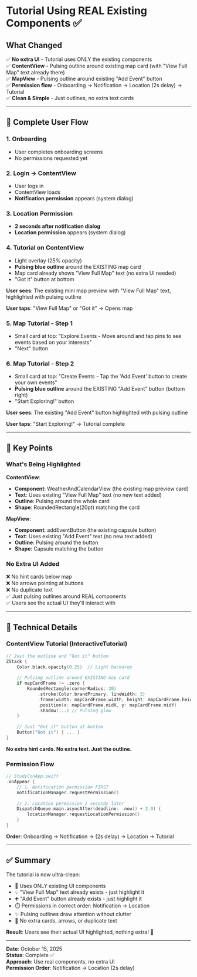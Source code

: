 # Tutorial Using REAL Existing Components ✅

## What Changed

✅ **No extra UI** - Tutorial uses ONLY the existing components  
✅ **ContentView** - Pulsing outline around existing map card (with "View Full Map" text already there)  
✅ **MapView** - Pulsing outline around existing "Add Event" button  
✅ **Permission flow** - Onboarding → Notification → Location (2s delay) → Tutorial  
✅ **Clean & Simple** - Just outlines, no extra text cards  

---

## 📱 Complete User Flow

### **1. Onboarding**
- User completes onboarding screens
- No permissions requested yet

### **2. Login → ContentView**
- User logs in
- ContentView loads
- **Notification permission** appears (system dialog)

### **3. Location Permission**
- **2 seconds after notification dialog**
- **Location permission** appears (system dialog)

### **4. Tutorial on ContentView**
- Light overlay (25% opacity)
- **Pulsing blue outline** around the EXISTING map card
- Map card already shows "View Full Map" text (no extra UI needed)
- "Got it" button at bottom

**User sees**: The existing mini map preview with "View Full Map" text, highlighted with pulsing outline

**User taps**: "View Full Map" or "Got it" → Opens map

### **5. Map Tutorial - Step 1**
- Small card at top: "Explore Events - Move around and tap pins to see events based on your interests"
- "Next" button

### **6. Map Tutorial - Step 2**
- Small card at top: "Create Events - Tap the 'Add Event' button to create your own events"
- **Pulsing blue outline** around the EXISTING "Add Event" button (bottom right)
- "Start Exploring!" button

**User sees**: The existing "Add Event" button highlighted with pulsing outline

**User taps**: "Start Exploring!" → Tutorial complete

---

## 🎯 Key Points

### What's Being Highlighted

**ContentView**:
- **Component**: WeatherAndCalendarView (the existing map preview card)
- **Text**: Uses existing "View Full Map" text (no new text added)
- **Outline**: Pulsing around the whole card
- **Shape**: RoundedRectangle(20pt) matching the card

**MapView**:
- **Component**: addEventButton (the existing capsule button)
- **Text**: Uses existing "Add Event" text (no new text added)
- **Outline**: Pulsing around the button
- **Shape**: Capsule matching the button

### No Extra UI Added

❌ No hint cards below map  
❌ No arrows pointing at buttons  
❌ No duplicate text  
✅ Just pulsing outlines around REAL components  
✅ Users see the actual UI they'll interact with  

---

## 🔧 Technical Details

### ContentView Tutorial (InteractiveTutorial)
```swift
// Just the outline and "Got it" button
ZStack {
    Color.black.opacity(0.25)  // Light backdrop
    
    // Pulsing outline around EXISTING map card
    if mapCardFrame != .zero {
        RoundedRectangle(cornerRadius: 20)
            .stroke(Color.brandPrimary, lineWidth: 3)
            .frame(width: mapCardFrame.width, height: mapCardFrame.height)
            .position(x: mapCardFrame.midX, y: mapCardFrame.midY)
            .shadow(...) // Pulsing glow
    }
    
    // Just "Got it" button at bottom
    Button("Got it") { ... }
}
```

**No extra hint cards. No extra text. Just the outline.**

### Permission Flow
```swift
// StudyConApp.swift
.onAppear {
    // 1. Notification permission FIRST
    notificationManager.requestPermission()
    
    // 2. Location permission 2 seconds later
    DispatchQueue.main.asyncAfter(deadline: .now() + 2.0) {
        locationManager.requestLocationPermission()
    }
}
```

**Order**: Onboarding → Notification → (2s delay) → Location → Tutorial

---

## ✅ Summary

The tutorial is now ultra-clean:
- 🎯 Uses ONLY existing UI components
- 💡 "View Full Map" text already exists - just highlight it
- ➕ "Add Event" button already exists - just highlight it
- ⏱️ Permissions in correct order: Notification → Location
- ✨ Pulsing outlines draw attention without clutter
- 🚫 No extra cards, arrows, or duplicate text

**Result**: Users see their actual UI highlighted, nothing extra! 🎉

---

**Date**: October 15, 2025  
**Status**: Complete ✅  
**Approach**: Use real components, no extra UI  
**Permission Order**: Notification → Location (2s delay)  

